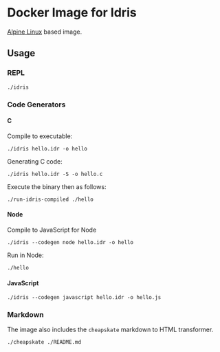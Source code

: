 # Docker Image for Idris

[Alpine Linux](https://alpinelinux.org/) based image.

## Usage

### REPL

```
./idris
```

### Code Generators

#### C

Compile to executable:

```
./idris hello.idr -o hello
```

Generating C code:

```
./idris hello.idr -S -o hello.c
```

Execute the binary then as follows:

```
./run-idris-compiled ./hello
``` 

#### Node

Compile to JavaScript for Node

```
./idris --codegen node hello.idr -o hello
```

Run in Node:

```
./hello
```

#### JavaScript

```
./idris --codegen javascript hello.idr -o hello.js
```	

### Markdown

The image also includes the `cheapskate` markdown to HTML transformer.

```
./cheapskate ./README.md
``` 
